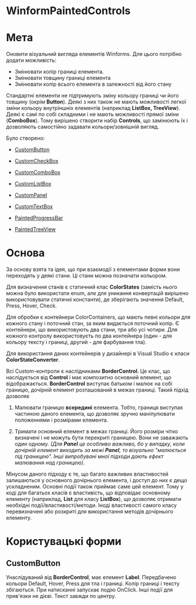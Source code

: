 # WinformPaintedControls

# Мета

Оновити візуальний вигляда елементів Winforms. Для цього потрібно додати можливість:

<ul>
    <li>Змінювати колір границі елемента.
    <li>Змінювати товщину границі елемента
    <li>Змінювати колір всього елемента в залежності від його стану
</ul>

Стандартні елементи не підтримують зміну кольору границі чи його товщину (окрім <b color="blue">Button</b>). Деякі з них також не мають можливості легкої зміни кольору внутріншніх елементів (наприклад <b>ListBox, TreeView</b>). Деякі є самі по собі складними і не мають можливості прямої зміни (<b>ComboBox</b>). Тому вирішено створити набір <b>Controls</b>, що замінюють їх і дозволяють самостійно задавати кольори/зовнішній вигляд.

Було створено:

- [CustomButton](#CustomButton)

- [CustomCheckBox](#CustomCheckBox)

- [CustomComboBox](#CustomComboBox)

- [CustomListBox](#CustomListBox)

- [CustomPanel](#CustomPanel)

- [CustomTextBox](#CustomTextBox)

- [PaintedProgressBar](#PaintedProgressBar)

- [PaintedTreeView](#PaintedTreeView)

# Основа

За основу взята та ідея, що при взаємодії з елементами форми вони переходять у деякі стани. Ці стани можна позначати кольором.

Для визначення станів є статичний клас **ColorStates** (замість нього можна було використати enum, але для уникання конвертацій вирішено використовувати статичні константи), де зберігають значення Default, Press, Hover, Check. 

Для обробки є контейнери ColorContainers, що мають певні кольори для кожного стану і поточний стан, за яким видається поточний колір. Є контейнери, що використовують два стани, три або усі чотири. Для кожного контролу використовуєть по два контейнера  (один - для кольору тексту і границі, другий - для фарбування тла).

Для використання даних контейнерів у дизайнері в Visual Studio є класи **ColorStateConverter**.

Всі Custom-контроли є наслідниками **BorderControl**. Це клас, що наслідується від **Control** і має композитно основний елемент, що відображається. **BorderControl** виступає батьком і малює на собі границю, дочірній елемент розташований в межах границі. Такий підхід дозволяє

1. Малювати границю **всередині** елемента. Тобто, границя виступає частиною даного елемента, що дозволяє зручно маніпулювати положеннями і розмірами елемента.

2. Тримати основний елемент в межах границі. Його розміри чітко визначені і не можуть бути перекриті границею. Вони не заважають один одному. *(Для **Panel** це особливо важливо, бо у випадку, коли дочірній елемент виходить за межі **Panel**, то візуально "малюється під границею". Інші випробувані мної підходи дають ефект малювання над границею)*.

Мінусом даного підходу є те, що багато важливих властивостей залишаються у основного дочірнього елемента, і доступ до них є дещо ускладненим. Основні події також приймає саме цей елемент. Тому у коді для багатьох класів є властивість, що відповідає основному елементу (наприклад, **List** для класу **ListBox**), що дозволяє отримати необхідні події/властивості/методи. Іноді властивості самого класу перевизначені або розкриті для використання методів дочірнього елементу.

# Користувацькі форми

## CustomButton

Унаслідуваний від **BorderControl**, має елемент **Label**. Передбачено кольори Default, Hover, Press для тла і границі. Колір границі і тексту збігаються. При натисканні запускає подію OnClick. Інші події для прив'язки не дієві. Текст завжди по центру.




